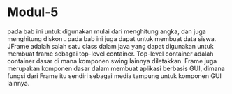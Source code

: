 # Modul-5
pada bab ini untuk digunakan mulai dari menghitung angka, dan juga menghitung diskon . pada bab ini juga dapat untuk membuat data siswa.
JFrame adalah salah satu class dalam java yang dapat digunakan untuk membuat frame sebagai top-level container. Top-level container adalah container dasar di mana komponen swing lainnya diletakkan. Frame juga merupakan komponen dasar dalam membuat aplikasi berbasis GUI, dimana fungsi dari Frame itu sendiri sebagai media tampung untuk komponen GUI lainnya.
